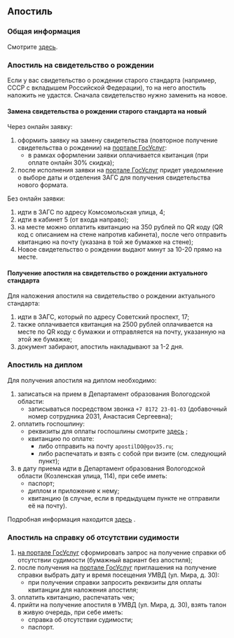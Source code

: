 ## Апостиль

### Общая информация

Смотрите [здесь](https://gogov.ru/apostille/vologda).

### Апостиль на свидетельство о рождении

Если у вас свидетельство о рождении старого стандарта (например, СССР с вкладышем Российской Федерации), то на него
апостиль наложить не удастся. Сначала свидетельство нужно заменить на новое.

#### Замена свидетельства о рождении старого стандарта на новый

Через онлайн заявку:

1. оформить заявку на замену свидетельства (повторное получение свидетельства о рождении)
   на [портале ГосУслуг](esia.gosuslugi.ru):
    * в рамках оформлении заявки оплачивается квитанция (при оплате онлайн 30% скидка);
2. после исполнения заявки на [портале ГосУслуг](esia.gosuslugi.ru) придет уведомление о выборе даты и отделения ЗАГС
   для получения свидетельства нового формата.

Без онлайн заявки:

1. идти в ЗАГС по адресу Комсомольская улица, 4;
2. идти в кабинет 5 (от входа направо);
3. на месте можно оплатить квитанцию на 350 рублей по QR коду (QR код с описанием на стене напротив кабинета), после
   чего отправить квитанцию на почту (указана в той же бумажке на стене);
4. Новое свидетельство о рождении выдают минут за 10-20 прямо на месте.

#### Получение апостиля на свидетельство о рождении актуального стандарта

Для наложения апостиля на свидетельство о рождении актуального стандарта:

1. идти в ЗАГС, который по адресу Советский проспект, 17;
2. также оплачивается квитанция на 2500 рублей оплачивается на месте по QR коду с бумажки и отправляется на почту,
   указанную на этой же бумажке;
3. документ забирают, апостиль накладывают за 1-2 дня.

### Апостиль на диплом

Для получения апостиля на диплом необходимо:

1. записаться на прием в Департамент образования Вологодской области:
    * записываться посредством звонка `+7 8172 23-01-03` (добавочный номер сотрудника 2031, Анастасия Сергеевна);
2. оплатить госпошлину:
    * реквизиты для оплаты госпошлины смотрите
      [здесь](https://depobr.gov35.ru/deyatelnost/protivodeystvie-korruptsii/antikorruptsionnaya-ekspertiza/%D1%80%D0%B5%D0%BA%D0%B2%D0%B8%D0%B7%D0%B8%D1%82%D1%8B%20%D0%B4%D0%BB%D1%8F%20%D0%BE%D0%BF%D0%BB%D0%B0%D1%82%D1%8B%20%D0%B0%D0%BF%D0%BE%D1%81%D1%82%D0%B8%D0%BB%D1%8C%20(1)%20(1).docx)
      ;
    * квитанцию по оплате:
        * либо отправить на почту `apostilDO@gov35.ru`;
        * либо распечатать и взять с собой при визите (см. следующий пункт);
3. в дату приема идти в Департамент образования Вологодской области (Козленская улица, 114), при себе иметь:
    * паспорт;
    * диплом и приложение к нему;
    * квитанцию (в случае, если в предыдущем пункте не отправили её на почту).

Подробная информация
находится [здесь](https://depobr.gov35.ru/deyatelnost/deyatelnost-strukturnykh-podrazdeleniy/osushchestvlenie-peredannykh-polnomochiy/apostil/index.php)
.

### Апостиль на справку об отсутствии судимости

1. [на портале ГосУслуг](esia.gosuslugi.ru) сформировать запрос на получение справки об отсутствии судимости (бумажный
   вариант без апостиля);
2. после получения на [портале ГосУслуг](esia.gosuslugi.ru) приглашения на получение справки выбрать дату и время
   посещения УМВД (ул. Мира, д. 30):
    * при получении справки запросить реквизиты для оплаты квитанции для наложения апостиля;
3. оплатить квитанцию, распечатать чек;
4. прийти на получение апостиля в УМВД (ул. Мира, д. 30), взять талон в живую очередь, при себе иметь:
    * справка об отсутствии судимости;
    * паспорт.
